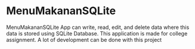 # MenuMakananSQLite
MenuMakananSQLite App can write, read, edit, and delete data where this data is stored using SQLite Database. This application is made for college assignment. A lot of development can be done with this project
